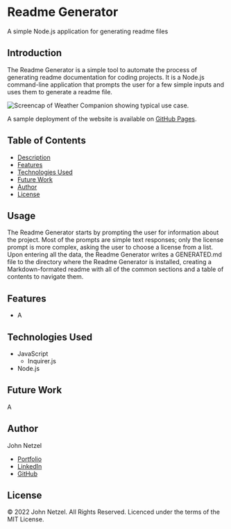 # Readme Generator
A simple Node.js application for generating readme files


## Introduction
The Readme Generator is a simple tool to automate the process of generating readme documentation for coding projects. It is a Node.js command-line application that prompts the user for a few simple inputs and uses them to generate a readme file.

![Screencap of Weather Companion showing typical use case.](https://github.com/CommieDog/weather-companion/blob/main/assets/images/readme/weather-companion-screencap.gif)

A sample deployment of the website is available on [GitHub Pages](https://commiedog.github.io/weather-companion/).


## Table of Contents

* [Description](#description)
* [Features](#features)
* [Technologies Used](#technologies-used)
* [Future Work](#future-work)
* [Author](#author)
* [License](#license)


## Usage

The Readme Generator starts by prompting the user for information about the project. Most of the prompts are simple text responses; only the license prompt is more complex, asking the user to choose a license from a list. Upon entering all the data, the Readme Generator writes a GENERATED.md file to the directory where the Readme Generator is installed, creating a Markdown-formated readme with all of the common sections and a table of contents to navigate them.


## Features

* A


## Technologies Used

* JavaScript
  * Inquirer.js
* Node.js


## Future Work

A


## Author

John Netzel
* [Portfolio](https://commiedog.github.io/my-portfolio/)
* [LinkedIn](https://www.linkedin.com/in/john-netzel-481112129/)
* [GitHub](https://github.com/CommieDog)

## License
&copy; 2022 John Netzel. All Rights Reserved. Licenced under the terms of the MIT License.